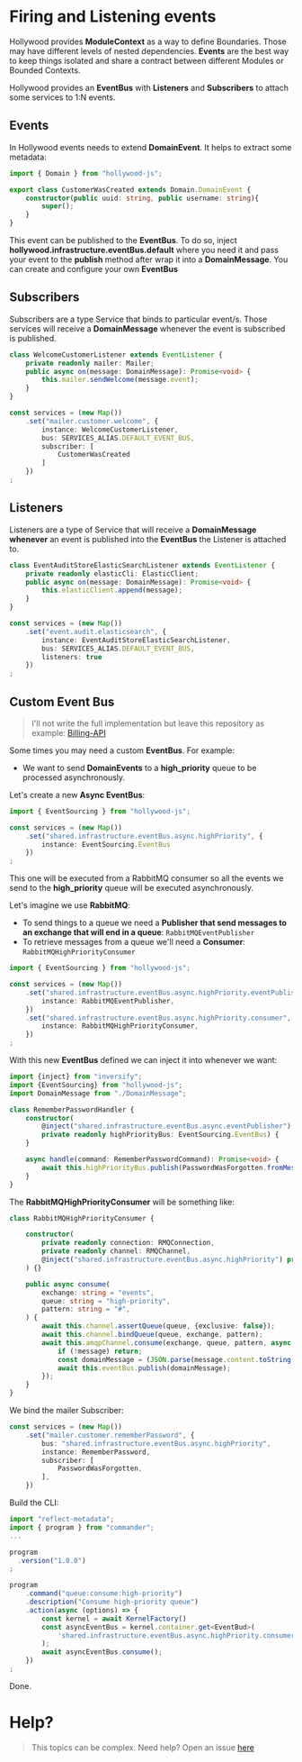 # Firing and Listening events

Hollywood provides **ModuleContext** as a way to define Boundaries. Those may have different levels of nested dependencies. 
**Events** are the best way to keep things isolated and share a contract between different Modules or Bounded Contexts.

Hollywood provides an **EventBus** with **Listeners** and **Subscribers** to attach some services to 1:N events.

## Events

In Hollywood events needs to extend **DomainEvent**. It helps to extract some metadata:
```typescript
import { Domain } from "hollywood-js";

export class CustomerWasCreated extends Domain.DomainEvent {
    constructor(public uuid: string, public username: string){
        super();
    }
}
```

This event can be published to the **EventBus**. To do so, inject **hollywood.infrastructure.eventBus.default** where you need it and pass your event to the **publish** method after wrap it into a **DomainMessage**.
You can create and configure your own **EventBus** 

## Subscribers

Subscribers are a type Service that binds to particular event/s. Those services will receive a **DomainMessage** whenever the event is subscribed is published.

```typescript
class WelcomeCustomerListener extends EventListener {
    private readonly mailer: Mailer;
    public async on(message: DomainMessage): Promise<void> {
        this.mailer.sendWelcome(message.event);
    }
}

const services = (new Map())
    .set("mailer.customer.welcome", {
        instance: WelcomeCustomerListener,
        bus: SERVICES_ALIAS.DEFAULT_EVENT_BUS,
        subscriber: [
            CustomerWasCreated
        ]
    })
;
```

## Listeners

Listeners are a type of Service that will receive a **DomainMessage**  **whenever** an event is published into the **EventBus** the Listener is attached to. 

```typescript
class EventAuditStoreElasticSearchListener extends EventListener {
    private readonly elasticCli: ElasticClient;
    public async on(message: DomainMessage): Promise<void> {
        this.elasticClient.append(message);
    }
}

const services = (new Map())
    .set("event.audit.elasticsearch", {
        instance: EventAuditStoreElasticSearchListener,
        bus: SERVICES_ALIAS.DEFAULT_EVENT_BUS,
        listeners: true
    })
;
```

## Custom Event Bus

> I'll not write the full implementation but leave this repository as example: [Billing-API](https://github.com/jorge07/billing-api)

Some times you may need a custom **EventBus**. For example: 

- We want to send **DomainEvents** to a **high_priority** queue to be processed asynchronously.

Let's create a new **Async EventBus**:

```typescript
import { EventSourcing } from "hollywood-js";

const services = (new Map())
    .set("shared.infrastructure.eventBus.async.highPriority", { 
        instance: EventSourcing.EventBus 
    })
;
```
This one will be executed from a RabbitMQ consumer so all the events we send to the **high_priority** queue will be executed asynchronously.


Let's imagine we use **RabbitMQ**:
- To send things to a queue we need a **Publisher that send messages to an exchange that will end in a queue**: `RabbitMQEventPublisher`
- To retrieve messages from a queue we'll need a **Consumer**: `RabbitMQHighPriorityConsumer`


```typescript
import { EventSourcing } from "hollywood-js";

const services = (new Map())
    .set("shared.infrastructure.eventBus.async.highPriority.eventPublisher", {
        instance: RabbitMQEventPublisher,
    })
    .set("shared.infrastructure.eventBus.async.highPriority.consumer", {
        instance: RabbitMQHighPriorityConsumer,
    })
;
```

With this new **EventBus** defined we can inject it into whenever we want:

```typescript
import {inject} from "inversify";
import {EventSourcing} from "hollywood-js";
import DomainMessage from "./DomainMessage";

class RememberPasswordHandler {
    constructor(
        @inject("shared.infrastructure.eventBus.async.eventPublisher")
        private readonly highPriorityBus: EventSourcing.EventBus) {
    }

    async handle(command: RememberPasswordCommand): Promise<void> {
        await this.highPriorityBus.publish(PasswordWasForgotten.fromMessge(command))
    }
}
```

The **RabbitMQHighPriorityConsumer** will be something like:

```typescript
class RabbitMQHighPriorityConsumer {

    constructor(
        private readonly connection: RMQConnection,
        private readonly channel: RMQChannel,
        @inject("shared.infrastructure.eventBus.async.highPriority") private readonly eventBus: EventBus,
    ) {}

    public async consume(
        exchange: string = "events",
        queue: string = "high-priority",
        pattern: string = "#",
    ) {
        await this.channel.assertQueue(queue, {exclusive: false});
        await this.channel.bindQueue(queue, exchange, pattern);
        await this.amqpChannel.consume(exchange, queue, pattern, async (message: Message | null) => {
            if (!message) return;
            const domainMessage = (JSON.parse(message.content.toString()) as Domain.DomainMessage);
            await this.eventBus.publish(domainMessage);
        });
    }
}
```

We bind the mailer Subscriber:

```typescript
const services = (new Map())
    .set("mailer.customer.rememberPassword", {
        bus: "shared.infrastructure.eventBus.async.highPriority",
        instance: RememberPassword,
        subscriber: [
            PasswordWasForgotten,
        ],
    })
```

Build the CLI:

```typescript
import "reflect-metadata";
import { program } from "commander";
...

program
  .version("1.0.0")
;

program
    .command("queue:consume:high-priority")
    .description("Consume high-priority queue")
    .action(async (options) => {
        const kernel = await KernelFactory()
        const asyncEventBus = kernel.container.get<EventBud>(
            'shared.infrastructure.eventBus.async.highPriority.consumer'
        );
        await asyncEventBus.consume();
    })
;
```

Done.

# Help?

> This topics can be complex. Need help? Open an issue [here](https://github.com/jorge07/hollywood/issues/new/choose)

